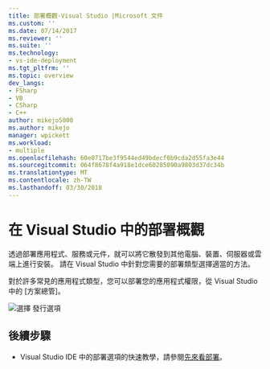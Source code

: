 ```yaml
---
title: 部署概觀-Visual Studio |Microsoft 文件
ms.custom: ''
ms.date: 07/14/2017
ms.reviewer: ''
ms.suite: ''
ms.technology:
- vs-ide-deployment
ms.tgt_pltfrm: ''
ms.topic: overview
dev_langs:
- FSharp
- VB
- CSharp
- C++
author: mikejo5000
ms.author: mikejo
manager: wpickett
ms.workload:
- multiple
ms.openlocfilehash: 60e0717be3f9544ed49bdecf0b9cda2d55fa3e44
ms.sourcegitcommit: 064f8678f4a918e1dce60285090a9803d37dc34b
ms.translationtype: MT
ms.contentlocale: zh-TW
ms.lasthandoff: 03/30/2018
---
```

# <a name="overview-of-deployment-in-visual-studio"></a>在 Visual Studio 中的部署概觀

透過部署應用程式、服務或元件，就可以將它散發到其他電腦、裝置、伺服器或雲端上進行安裝。 請在 Visual Studio 中針對您需要的部署類型選擇適當的方法。 

對於許多常見的應用程式類型，您可以部署您的應用程式權限，從 Visual Studio 中的 [方案總管]。

![選擇 發行選項](../deployment/media/quickstart-publish-iis-ftp.png)

## <a name="next-steps"></a>後續步驟

* Visual Studio IDE 中的部署選項的快速教學，請參閱[先來看部署](../deployment/deploying-applications-services-and-components.md)。
